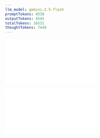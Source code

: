 ```yaml
---
llm_model: gemini-2.5-flash
promptTokens: 4538
outputTokens: 4545
totalTokens: 16531
thoughtTokens: 7448
---
```


![@](steps/prompt.677496ae.md)

![@](steps/response.b290da8f.md)